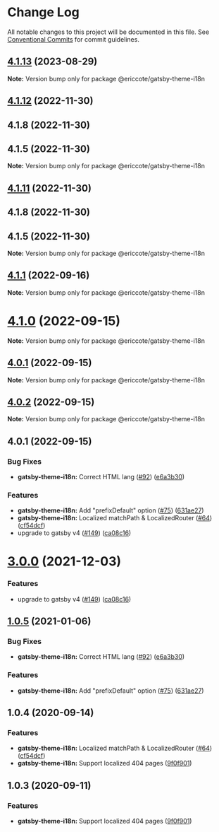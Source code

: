 # Change Log

All notable changes to this project will be documented in this file.
See [Conventional Commits](https://conventionalcommits.org) for commit guidelines.

## [4.1.13](https://github.com/ericcote/themes/compare/@ericcote/gatsby-theme-i18n@4.1.12...@ericcote/gatsby-theme-i18n@4.1.13) (2023-08-29)

**Note:** Version bump only for package @ericcote/gatsby-theme-i18n

## [4.1.12](https://github.com/ericcote/themes/compare/@ericcote/gatsby-theme-i18n@4.1.1...@ericcote/gatsby-theme-i18n@4.1.12) (2022-11-30)

## 4.1.8 (2022-11-30)

## 4.1.5 (2022-11-30)

**Note:** Version bump only for package @ericcote/gatsby-theme-i18n

## [4.1.11](https://github.com/ericcote/themes/compare/@ericcote/gatsby-theme-i18n@4.1.1...@ericcote/gatsby-theme-i18n@4.1.11) (2022-11-30)

## 4.1.8 (2022-11-30)

## 4.1.5 (2022-11-30)

**Note:** Version bump only for package @ericcote/gatsby-theme-i18n

## [4.1.1](https://github.com/ericcote/themes/compare/@ericcote/gatsby-theme-i18n@4.1.0...@ericcote/gatsby-theme-i18n@4.1.1) (2022-09-16)

**Note:** Version bump only for package @ericcote/gatsby-theme-i18n

# [4.1.0](https://github.com/gatsbyjs/themes/compare/@ericcote/gatsby-theme-i18n@4.0.2...@ericcote/gatsby-theme-i18n@4.1.0) (2022-09-15)

**Note:** Version bump only for package @ericcote/gatsby-theme-i18n

## [4.0.1](https://github.com/gatsbyjs/themes/compare/@ericcote/gatsby-theme-i18n@4.0.2...@ericcote/gatsby-theme-i18n@4.0.1) (2022-09-15)

**Note:** Version bump only for package @ericcote/gatsby-theme-i18n

## [4.0.2](https://github.com/gatsbyjs/themes/compare/@ericcote/gatsby-theme-i18n@4.0.1...@ericcote/gatsby-theme-i18n@4.0.2) (2022-09-15)

**Note:** Version bump only for package @ericcote/gatsby-theme-i18n

## 4.0.1 (2022-09-15)

### Bug Fixes

- **gatsby-theme-i18n:** Correct HTML lang ([#92](https://github.com/gatsbyjs/themes/issues/92)) ([e6a3b30](https://github.com/gatsbyjs/themes/commit/e6a3b30485999bbf8f5bffb75a2b292f0008f7a0))

### Features

- **gatsby-theme-i18n:** Add "prefixDefault" option ([#75](https://github.com/gatsbyjs/themes/issues/75)) ([631ae27](https://github.com/gatsbyjs/themes/commit/631ae27ad4541be60cb4e3893bfa0cf0aebc7d84))
- **gatsby-theme-i18n:** Localized matchPath & LocalizedRouter ([#64](https://github.com/gatsbyjs/themes/issues/64)) ([cf54dcf](https://github.com/gatsbyjs/themes/commit/cf54dcfc0c4bc9f2fcb030a84ef167d9292c29ed))
- upgrade to gatsby v4 ([#149](https://github.com/gatsbyjs/themes/issues/149)) ([ca08c16](https://github.com/gatsbyjs/themes/commit/ca08c168431b48ebc16fcdded16f4e02c852e41b))

# [3.0.0](https://github.com/gatsbyjs/themes/compare/gatsby-theme-i18n@1.0.5...gatsby-theme-i18n@3.0.0) (2021-12-03)

### Features

- upgrade to gatsby v4 ([#149](https://github.com/gatsbyjs/themes/issues/149)) ([ca08c16](https://github.com/gatsbyjs/themes/commit/ca08c168431b48ebc16fcdded16f4e02c852e41b))

## [1.0.5](https://github.com/gatsbyjs/themes/compare/gatsby-theme-i18n@1.0.4...gatsby-theme-i18n@1.0.5) (2021-01-06)

### Bug Fixes

- **gatsby-theme-i18n:** Correct HTML lang ([#92](https://github.com/gatsbyjs/themes/issues/92)) ([e6a3b30](https://github.com/gatsbyjs/themes/commit/e6a3b30485999bbf8f5bffb75a2b292f0008f7a0))

### Features

- **gatsby-theme-i18n:** Add "prefixDefault" option ([#75](https://github.com/gatsbyjs/themes/issues/75)) ([631ae27](https://github.com/gatsbyjs/themes/commit/631ae27ad4541be60cb4e3893bfa0cf0aebc7d84))

## 1.0.4 (2020-09-14)

### Features

- **gatsby-theme-i18n:** Localized matchPath & LocalizedRouter ([#64](https://github.com/gatsbyjs/themes/issues/64)) ([cf54dcf](https://github.com/gatsbyjs/themes/commit/cf54dcfc0c4bc9f2fcb030a84ef167d9292c29ed))
- **gatsby-theme-i18n:** Support localized 404 pages ([9f0f901](https://github.com/gatsbyjs/themes/commit/9f0f9017657fa76502d06ec3b2944352a52078bc))

## 1.0.3 (2020-09-11)

### Features

- **gatsby-theme-i18n:** Support localized 404 pages ([9f0f901](https://github.com/gatsbyjs/themes/commit/9f0f9017657fa76502d06ec3b2944352a52078bc))
